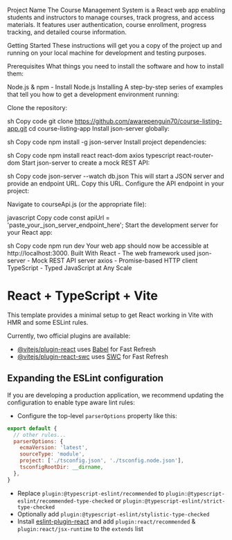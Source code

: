 Project Name
The Course Management System is a React web app enabling students and instructors to manage courses, track progress, and access materials. It features user authentication, course enrollment, progress tracking, and detailed course information.

Getting Started
These instructions will get you a copy of the project up and running on your local machine for development and testing purposes.

Prerequisites
What things you need to install the software and how to install them:

Node.js & npm - Install Node.js
Installing
A step-by-step series of examples that tell you how to get a development environment running:

Clone the repository:

sh
Copy code
git clone https://github.com/awarepenguin70/course-listing-app.git
cd course-listing-app
Install json-server globally:

sh
Copy code
npm install -g json-server
Install project dependencies:

sh
Copy code
npm install react react-dom axios typescript react-router-dom
Start json-server to create a mock REST API:

sh
Copy code
json-server --watch db.json
This will start a JSON server and provide an endpoint URL. Copy this URL.
Configure the API endpoint in your project:

Navigate to courseApi.js (or the appropriate file):

javascript
Copy code
const apiUrl = 'paste_your_json_server_endpoint_here';
Start the development server for your React app:

sh
Copy code
npm run dev
Your web app should now be accessible at http://localhost:3000.
Built With
React - The web framework used
json-server - Mock REST API server
axios - Promise-based HTTP client
TypeScript - Typed JavaScript at Any Scale
# React + TypeScript + Vite

This template provides a minimal setup to get React working in Vite with HMR and some ESLint rules.

Currently, two official plugins are available:

- [@vitejs/plugin-react](https://github.com/vitejs/vite-plugin-react/blob/main/packages/plugin-react/README.md) uses [Babel](https://babeljs.io/) for Fast Refresh
- [@vitejs/plugin-react-swc](https://github.com/vitejs/vite-plugin-react-swc) uses [SWC](https://swc.rs/) for Fast Refresh

## Expanding the ESLint configuration

If you are developing a production application, we recommend updating the configuration to enable type aware lint rules:

- Configure the top-level `parserOptions` property like this:

```js
export default {
  // other rules...
  parserOptions: {
    ecmaVersion: 'latest',
    sourceType: 'module',
    project: ['./tsconfig.json', './tsconfig.node.json'],
    tsconfigRootDir: __dirname,
  },
}
```

- Replace `plugin:@typescript-eslint/recommended` to `plugin:@typescript-eslint/recommended-type-checked` or `plugin:@typescript-eslint/strict-type-checked`
- Optionally add `plugin:@typescript-eslint/stylistic-type-checked`
- Install [eslint-plugin-react](https://github.com/jsx-eslint/eslint-plugin-react) and add `plugin:react/recommended` & `plugin:react/jsx-runtime` to the `extends` list
